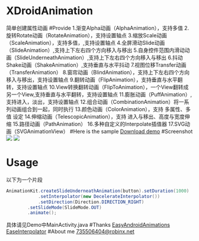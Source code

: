 # XDroidAnimation
简单创建属性动画
#Provide
	 1.渐变Alpha动画（AlphaAnimation），支持多值
	 2.旋转Rotate动画（RotateAnimation），支持设置轴点
	 3.缩放Scale动画（ScaleAnimation），支持多值，,支持设置轴点
	 4.全屏滑动Slide动画（SlideAnimation）,支持上下左右四个方向移入与移出
	 5.自身控件范围内滑动动画（SlideUnderneathAnimation）,支持上下左右四个方向移入与移出
	 6.抖动Shake动画（ShakeAnimation）,支持垂直与水平抖动
	 7.视图位移Transfer动画（TransferAnimation）
	 8.窗帘动画（BlindAnimation），支持上下左右四个方向移入与移出，支持设置轴点
	 9.翻转动画（FlipAnimation），支持垂直与水平翻转，支持设置轴点
	 10.View转换翻转动画（FlipToAnimation），一个View翻转成另一个View,支持垂直与水平翻转，支持设置轴点
	 11.膨胀动画（PuffAnimation）, 支持进入，淡出，支持设置轴点
	 12.组合动画（CombinationAnimation）将一系列动画组合到一起，同时执行
	 13.颜色动画（ColorAnimation），支持 多属性、多值 设定
	 14.伸缩动画（TelescopicAnimation），支持 进入与移出、高度与宽度伸缩
	 15.路径动画（PathAnimation）
	 16.多种自定义的Interpolate插值器
	 17.SVG动画（SVGAnimationView）
#Here is the sample
[Download demo](https://github.com/robinxdroid/XDroidAnimation/blob/master/XDroidAnimationExample.apk?raw=true)
#Screenshot
![](https://github.com/robinxdroid/XDroidAnimation/blob/master/XDroidAnimation.gif) 
![](https://github.com/robinxdroid/XDroidAnimation/blob/master/XDroidAnimation2.gif) 

# Usage
以下为一个片段
```java
AnimationKit.createSlideUnderneathAnimation(button).setDuration(1000)
            .setInterpolator(new DecelerateInterpolator())
            .setDirection(Direction.DIRECTION_RIGHT)
	    .setSlideMode(SlideMode.OUT)
	    .animate();
```
具体请见Demo中MainActivity.java
#Thanks
[EasyAndroidAnimations](https://github.com/2359media/EasyAndroidAnimations)<br>
[EaseInterpolator](https://github.com/cimi-chen/EaseInterpolator)
#About me
735506404@robinx.net

